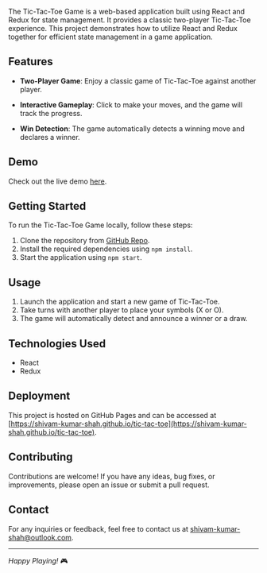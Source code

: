 The Tic-Tac-Toe Game is a web-based application built using React and Redux for state management. It provides a classic two-player Tic-Tac-Toe experience. This project demonstrates how to utilize React and Redux together for efficient state management in a game application.

## Features

- **Two-Player Game**: Enjoy a classic game of Tic-Tac-Toe against another player.

- **Interactive Gameplay**: Click to make your moves, and the game will track the progress.

- **Win Detection**: The game automatically detects a winning move and declares a winner.

## Demo

Check out the live demo [here](https://shivam-kumar-shah.github.io/tic-tac-toe).

## Getting Started

To run the Tic-Tac-Toe Game locally, follow these steps:

1. Clone the repository from [GitHub Repo](https://github.com/shivam-kumar-shah/tic-tac-toe).
2. Install the required dependencies using `npm install`.
3. Start the application using `npm start`.

## Usage

1. Launch the application and start a new game of Tic-Tac-Toe.
2. Take turns with another player to place your symbols (X or O).
3. The game will automatically detect and announce a winner or a draw.

## Technologies Used

- React
- Redux

## Deployment

This project is hosted on GitHub Pages and can be accessed at [https://shivam-kumar-shah.github.io/tic-tac-toe](https://shivam-kumar-shah.github.io/tic-tac-toe).

## Contributing

Contributions are welcome! If you have any ideas, bug fixes, or improvements, please open an issue or submit a pull request.

## Contact

For any inquiries or feedback, feel free to contact us at [shivam-kumar-shah@outlook.com](mailto:shivam-kumar-shah@outlook.com).

---

_Happy Playing!_ 🎮
